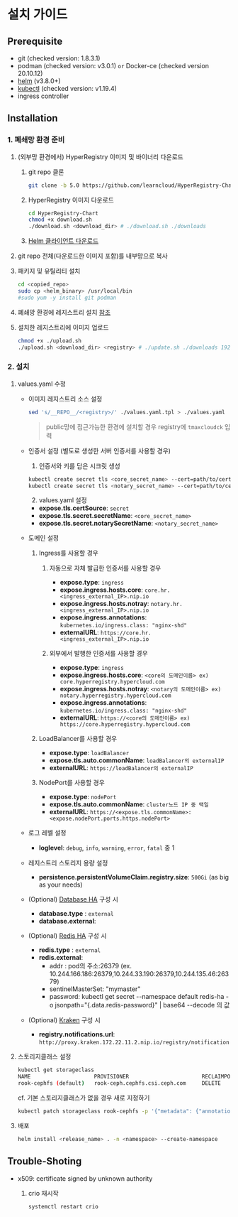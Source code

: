 # 설치 가이드

## Prerequisite

- git (checked version: 1.8.3.1)
- podman (checked version: v3.0.1) `or` Docker-ce (checked version 20.10.12)
- [helm](https://helm.sh/docs/intro/install/) (v3.8.0+)
- [kubectl](https://kubernetes.io/ko/docs/tasks/tools/install-kubectl-linux/) (checked version: v1.19.4)
- ingress controller

## Installation

### 1. 폐쇄망 환경 준비

1. (외부망 환경에서) HyperRegistry 이미지 및 바이너리 다운로드

   1. git repo 클론
      ```bash
      git clone -b 5.0 https://github.com/learncloud/HyperRegistry-Chart-5.0.git
      ```
   2. HyperRegistry 이미지 다운로드
      ```bash
      cd HyperRegistry-Chart
      chmod +x download.sh
      ./download.sh <download_dir> # ./download.sh ./downloads
      ```
   3. [Helm 클라이언트 다운로드](https://github.com/learncloud/install-helm-v3.0/) 
      

2. git repo 전체(다운로드한 이미지 포함)를 내부망으로 복사

3. 패키지 및 유틸리티 설치
   
   ```bash
   cd <copied_repo>
   sudo cp <helm_binary> /usr/local/bin
   #sudo yum -y install git podman
   
   ```

4. 폐쇄망 환경에 레지스트리 설치 [참조](https://github.com/tmax-cloud/install-registry/tree/5.0)

5. 설치한 레지스트리에 이미지 업로드

   ```bash
   chmod +x ./upload.sh
   ./upload.sh <download_dir> <registry> # ./update.sh ./downloads 192.168.178.17:5000
   
   ```

### 2. 설치

1. values.yaml 수정
   
   - 이미지 레지스트리 소스 설정
     
      ```bash
      sed 's/__REPO__/<registry>/' ./values.yaml.tpl > ./values.yaml
      
      ```
        > public망에 접근가능한 환경에 설치할 경우 registry에 `tmaxcloudck` 입력

   - 인증서 설정 (별도로 생성한 서버 인증서를 사용할 경우)

       1. 인증서와 키를 담은 시크릿 생성
      ```bash
      kubectl create secret tls <core_secret_name> --cert=path/to/cert/core_cert_file --key=path/to/key/core_key_file
      kubectl create secret tls <notary_secret_name> --cert=path/to/cert/notary_cert_file --key=path/to/key/notary_key_file
      ```

       2. values.yaml 설정
       - **expose.tls.certSource**: `secret`
       - **expose.tls.secret.secretName**: `<core_secret_name>`
       - **expose.tls.secret.notarySecretName**: `<notary_secret_name>`
   
   - 도메인 설정

       1. Ingress를 사용할 경우
          1. 자동으로 자체 발급한 인증서를 사용할 경우 
             - **expose.type**: `ingress`
             - **expose.ingress.hosts.core**: `core.hr.<ingress_external_IP>.nip.io`
             - **expose.ingress.hosts.notray**: `notary.hr.<ingress_external_IP>.nip.io`
             - **expose.ingress.annotations**: `kubernetes.io/ingress.class: "nginx-shd"`
             - **externalURL**: `https://core.hr.<ingress_external_IP>.nip.io`
           
          2. 외부에서 발행한 인증서를 사용할 경우
             - **expose.type**: `ingress`
             - **expose.ingress.hosts.core**: `<core의 도메인이름> ex) core.hyperregistry.hypercloud.com`
             - **expose.ingress.hosts.notray**: `<notary의 도메인이름> ex) notary.hyperregistry.hypercloud.com`
             - **expose.ingress.annotations**: `kubernetes.io/ingress.class: "nginx-shd"`
             - **externalURL**: `https://<core의 도메인이름> ex) https://core.hyperregistry.hypercloud.com`
           
       2. LoadBalancer를 사용할 경우
          - **expose.type**: `loadBalancer`
          - **expose.tls.auto.commonName**: `loadBalancer의 externalIP`
          - **externalURL**: `https://loadBalancer의 externalIP`

       3. NodePort를 사용할 경우
          - **expose.type**: `nodePort`
          - **expose.tls.auto.commonName**: `cluster노드 IP 중 택일`
          - **externalURL**: `https://<expose.tls.commonName>:<expose.nodePort.ports.https.nodePort>`

   - 로그 레벨 설정
     - **loglevel**: `debug`, `info`, `warning`, `error`, `fatal` 중 1

   - 레지스트리 스토리지 용량 설정
     - **persistence.persistentVolumeClaim.registry.size**: `500Gi` (as big as your needs)
     
   - (Optional) [Database HA](https://github.com/tmax-cloud/HyperRegistry-Chart/blob/5.0/docs/postgres.md) 구성 시
     - **database.type** : `external`
     - **database.external**: 

   - (Optional) [Redis HA](https://github.com/tmax-cloud/HyperRegistry-Chart/blob/5.0/docs/redis.md) 구성 시
     - **redis.type** : `external`
     - **redis.external**: 
       - addr : pod의 주소:26379 (ex. 10.244.166.186:26379,10.244.33.190:26379,10.244.135.46:26379)
       - sentinelMasterSet: "mymaster"
       - password: kubectl get secret --namespace default redis-ha -o jsonpath="{.data.redis-password}" | base64 --decode 의 값

   - (Optional) [Kraken](https://github.com/tmax-cloud/HyperRegistry-Chart/blob/5.0/docs/kraken.md) 구성 시
     - **registry.notifications.url**: `http://proxy.kraken.172.22.11.2.nip.io/registry/notification`

2. 스토리지클래스 설정

   ```bash
   kubectl get storageclass
   NAME                    PROVISIONER                       RECLAIMPOLICY      VOLUMEBINDINGMODE   ALLOWVOLUMEEXPANSION   AGE              AGE
   rook-cephfs (default)   rook-ceph.cephfs.csi.ceph.com     DELETE             Immediate           true                   1d
   ```

   cf. 기본 스토리지클래스가 없을 경우 새로 지정하기

   ```bash
   kubectl patch storageclass rook-cephfs -p '{"metadata": {"annotations":{"storageclass.kubernetes.io/is-default-class":"true"}}}'
   ```

3. 배포

   ```bash
   helm install <release_name> . -n <namespace> --create-namespace
   ```

## Trouble-Shoting

- x509: certificate signed by unknown authority

  1.  crio 재시작

      ```bash
      systemctl restart crio
      ```
